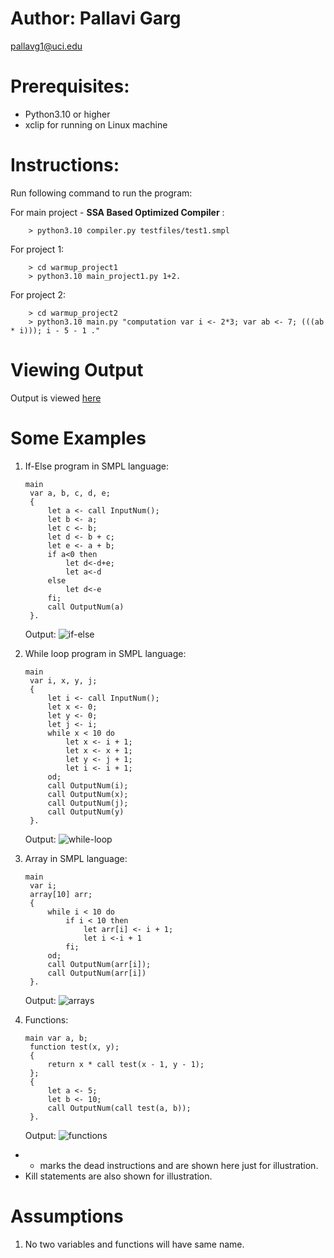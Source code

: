 # Author: Pallavi Garg
pallavg1@uci.edu

# Prerequisites:
  - Python3.10 or higher
  - xclip for running on Linux machine

# Instructions:

Run following command to run the program:
    
   For main project - **SSA Based Optimized Compiler** :
   
        > python3.10 compiler.py testfiles/test1.smpl
    
   For project 1:
   
        > cd warmup_project1
        > python3.10 main_project1.py 1+2.
    
   For project 2:
   
        > cd warmup_project2
        > python3.10 main.py "computation var i <- 2*3; var ab <- 7; (((ab * i))); i - 5 - 1 ."
# Viewing Output
Output is viewed [here](http://www.webgraphviz.com/)

# Some Examples

1. If-Else program in SMPL language:
   ```
   main
    var a, b, c, d, e;
    {
        let a <- call InputNum();
        let b <- a;
        let c <- b;
        let d <- b + c;
        let e <- a + b;
        if a<0 then
            let d<-d+e;
            let a<-d
        else 
            let d<-e
        fi;
        call OutputNum(a)
    }.

   ```
   Output: ![if-else]()

2. While loop program in SMPL language:
   ```
   main
    var i, x, y, j;
    {
        let i <- call InputNum();
        let x <- 0;
        let y <- 0;
        let j <- i;
        while x < 10 do
            let x <- i + 1;
            let x <- x + 1;
            let y <- j + 1;
            let i <- i + 1;
        od;
        call OutputNum(i);
        call OutputNum(x);
        call OutputNum(j);
        call OutputNum(y)
    }.
   ```
   Output: ![while-loop]()

3. Array in SMPL language:
   ```
   main 
    var i; 
    array[10] arr; 
    {
        while i < 10 do 
            if i < 10 then
                let arr[i] <- i + 1; 
                let i <-i + 1 
            fi;
        od; 
        call OutputNum(arr[i]);
        call OutputNum(arr[i])
    }.
   ```
   Output: ![arrays]()

4. Functions:
   ```
   main var a, b;
    function test(x, y);
    {       
        return x * call test(x - 1, y - 1);
    };
    {
        let a <- 5;
        let b <- 10;
        call OutputNum(call test(a, b));
    }.
   ```
   Output: ![functions]()

- * marks the dead instructions and are shown here just for illustration.
- Kill statements are also shown for illustration.

# Assumptions

1. No two variables and functions will have same name.